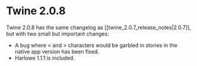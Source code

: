 # Twine 2.0.8

Twine 2.0.8 has the same changelog as [[twine_2.0.7_release_notes|2.0.7]], but with two small but important changes:

- A bug where < and > characters would be garbled in stories in the native app version has been fixed.
- Harlowe 1.1.1 is included.
